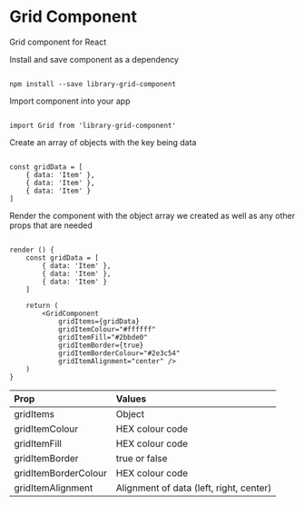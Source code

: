 
# Grid Component

Grid component for React

Install and save component as a dependency

```

npm install --save library-grid-component

```

Import component into your app

```

import Grid from 'library-grid-component'

```

Create an array of objects with the key being data

```

const gridData = [
	{ data: 'Item' },
	{ data: 'Item' },
	{ data: 'Item' }
]

```

Render the component with the object array we created as well as any other props that are needed

```

render () {
	const gridData = [
		{ data: 'Item' },
		{ data: 'Item' },
		{ data: 'Item' }
	]

	return (
		<GridComponent
			gridItems={gridData}
			gridItemColour="#ffffff"
			gridItemFill="#2bbde0"
			gridItemBorder={true}
			gridItemBorderColour="#2e3c54"
			gridItemAlignment="center" />
	)
}

```

| Prop                 | Values                                  |
| :------------------- | :-------------------------------------- |
| gridItems            | Object                                  |
| gridItemColour       | HEX colour code                         |
| gridItemFill         | HEX colour code                         |
| gridItemBorder       | true or false                           |
| gridItemBorderColour | HEX colour code                         |
| gridItemAlignment    | Alignment of data (left, right, center) |